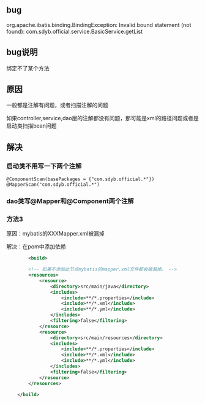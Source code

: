 
## bug

org.apache.ibatis.binding.BindingException: Invalid bound statement (not found): com.sdyb.official.service.BasicService.getList

## bug说明

绑定不了某个方法

## 原因

一般都是注解有问题，或者扫描注解的问题

如果controller,service,dao层的注解都没有问题，那可能是xml的路径问题或者是启动类扫描bean问题



## 解决

### 启动类不用写一下两个注解

```jshelllanguage
@ComponentScan(basePackages = {"com.sdyb.official.*"})
@MapperScan("com.sdyb.official.*")
```

### dao类写@Mapper和@Component两个注解


### 方法3

原因：mybatis的XXXMapper.xml被漏掉

解决：在pom中添加依赖

```xml
        <build>

        <!-- 如果不添加此节点mybatis的mapper.xml文件都会被漏掉。 -->
        <resources>
            <resource>
                <directory>src/main/java</directory>
                <includes>
                    <include>**/*.properties</include>
                    <include>**/*.xml</include>
                    <include>**/*.yml</include>
                </includes>
                <filtering>false</filtering>
            </resource>
            <resource>
                <directory>src/main/resources</directory>
                <includes>
                    <include>**/*.properties</include>
                    <include>**/*.xml</include>
                    <include>**/*.yml</include>
                </includes>
                <filtering>false</filtering>
            </resource>
        </resources>

    </build>
```




















